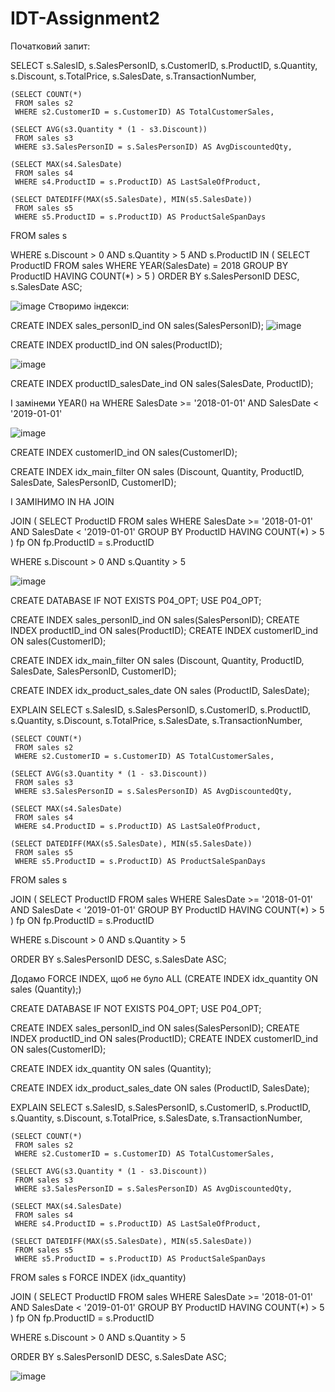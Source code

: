 # IDT-Assignment2
Початковий запит:

SELECT 
    s.SalesID,
    s.SalesPersonID,
    s.CustomerID,
    s.ProductID,
    s.Quantity,
    s.Discount,
    s.TotalPrice,
    s.SalesDate,
    s.TransactionNumber,

    (SELECT COUNT(*) 
     FROM sales s2 
     WHERE s2.CustomerID = s.CustomerID) AS TotalCustomerSales,

    (SELECT AVG(s3.Quantity * (1 - s3.Discount)) 
     FROM sales s3 
     WHERE s3.SalesPersonID = s.SalesPersonID) AS AvgDiscountedQty,

    (SELECT MAX(s4.SalesDate) 
     FROM sales s4 
     WHERE s4.ProductID = s.ProductID) AS LastSaleOfProduct,

    (SELECT DATEDIFF(MAX(s5.SalesDate), MIN(s5.SalesDate)) 
     FROM sales s5 
     WHERE s5.ProductID = s.ProductID) AS ProductSaleSpanDays

FROM sales s

WHERE s.Discount > 0
  AND s.Quantity > 5
  AND s.ProductID IN (
      SELECT ProductID 
      FROM sales 
      WHERE YEAR(SalesDate) = 2018
      GROUP BY ProductID
      HAVING COUNT(*) > 5
  )
ORDER BY 
    s.SalesPersonID DESC,
    s.SalesDate ASC;


![image](https://github.com/user-attachments/assets/76dcd542-5872-454f-83d9-479a0bd468d0)
Створимо індекси:

CREATE INDEX sales_personID_ind ON sales(SalesPersonID);
![image](https://github.com/user-attachments/assets/6a37e632-e964-4442-aa1c-220ac48e2358)

CREATE INDEX productID_ind ON sales(ProductID);

![image](https://github.com/user-attachments/assets/57e0ae30-b564-4a45-8020-77ed0c4a3b11)

CREATE INDEX productID_salesDate_ind ON sales(SalesDate, ProductID);

І замінеми YEAR() на WHERE SalesDate >= '2018-01-01' AND SalesDate < '2019-01-01'

![image](https://github.com/user-attachments/assets/070bbc75-9957-431d-aa5f-9825541f2ee9)

CREATE INDEX customerID_ind ON sales(CustomerID);

CREATE INDEX idx_main_filter 
ON sales (Discount, Quantity, ProductID, SalesDate, SalesPersonID, CustomerID);

І ЗАМІНИМО IN НА JOIN

JOIN (
    SELECT ProductID
    FROM sales
    WHERE SalesDate >= '2018-01-01' AND SalesDate < '2019-01-01'
    GROUP BY ProductID
    HAVING COUNT(*) > 5
) fp ON fp.ProductID = s.ProductID

WHERE s.Discount > 0
  AND s.Quantity > 5

![image](https://github.com/user-attachments/assets/2b89cf24-4414-43bc-bdb5-f6825383ff03)

CREATE DATABASE IF NOT EXISTS P04_OPT;
USE P04_OPT;

CREATE INDEX sales_personID_ind ON sales(SalesPersonID);
CREATE INDEX productID_ind ON sales(ProductID);
CREATE INDEX customerID_ind ON sales(CustomerID);

CREATE INDEX idx_main_filter 
ON sales (Discount, Quantity, ProductID, SalesDate, SalesPersonID, CustomerID);

CREATE INDEX idx_product_sales_date 
ON sales (ProductID, SalesDate);

EXPLAIN SELECT 
    s.SalesID,
    s.SalesPersonID,
    s.CustomerID,
    s.ProductID,
    s.Quantity,
    s.Discount,
    s.TotalPrice,
    s.SalesDate,
    s.TransactionNumber,

    (SELECT COUNT(*) 
     FROM sales s2 
     WHERE s2.CustomerID = s.CustomerID) AS TotalCustomerSales,

    (SELECT AVG(s3.Quantity * (1 - s3.Discount)) 
     FROM sales s3 
     WHERE s3.SalesPersonID = s.SalesPersonID) AS AvgDiscountedQty,

    (SELECT MAX(s4.SalesDate) 
     FROM sales s4 
     WHERE s4.ProductID = s.ProductID) AS LastSaleOfProduct,

    (SELECT DATEDIFF(MAX(s5.SalesDate), MIN(s5.SalesDate)) 
     FROM sales s5 
     WHERE s5.ProductID = s.ProductID) AS ProductSaleSpanDays

FROM sales s

JOIN (
    SELECT ProductID
    FROM sales
    WHERE SalesDate >= '2018-01-01' AND SalesDate < '2019-01-01'
    GROUP BY ProductID
    HAVING COUNT(*) > 5
) fp ON fp.ProductID = s.ProductID

WHERE s.Discount > 0
  AND s.Quantity > 5

ORDER BY 
    s.SalesPersonID DESC,
    s.SalesDate ASC;

Додамо FORCE INDEX, щоб не було ALL (CREATE INDEX idx_quantity ON sales (Quantity);)

CREATE DATABASE IF NOT EXISTS P04_OPT;
USE P04_OPT;

CREATE INDEX sales_personID_ind ON sales(SalesPersonID);
CREATE INDEX productID_ind ON sales(ProductID);
CREATE INDEX customerID_ind ON sales(CustomerID);

CREATE INDEX idx_quantity ON sales (Quantity);


CREATE INDEX idx_product_sales_date 
ON sales (ProductID, SalesDate);

EXPLAIN SELECT 
    s.SalesID,
    s.SalesPersonID,
    s.CustomerID,
    s.ProductID,
    s.Quantity,
    s.Discount,
    s.TotalPrice,
    s.SalesDate,
    s.TransactionNumber,

    (SELECT COUNT(*) 
     FROM sales s2 
     WHERE s2.CustomerID = s.CustomerID) AS TotalCustomerSales,

    (SELECT AVG(s3.Quantity * (1 - s3.Discount)) 
     FROM sales s3 
     WHERE s3.SalesPersonID = s.SalesPersonID) AS AvgDiscountedQty,

    (SELECT MAX(s4.SalesDate) 
     FROM sales s4 
     WHERE s4.ProductID = s.ProductID) AS LastSaleOfProduct,

    (SELECT DATEDIFF(MAX(s5.SalesDate), MIN(s5.SalesDate)) 
     FROM sales s5 
     WHERE s5.ProductID = s.ProductID) AS ProductSaleSpanDays

FROM sales s FORCE INDEX (idx_quantity)

JOIN (
    SELECT ProductID
    FROM sales
    WHERE SalesDate >= '2018-01-01' AND SalesDate < '2019-01-01'
    GROUP BY ProductID
    HAVING COUNT(*) > 5
) fp ON fp.ProductID = s.ProductID

WHERE s.Discount > 0 AND s.Quantity > 5


ORDER BY 
    s.SalesPersonID DESC,
    s.SalesDate ASC;

![image](https://github.com/user-attachments/assets/f0332fbe-cf40-47e4-8d3f-e6302e2b57a5)





